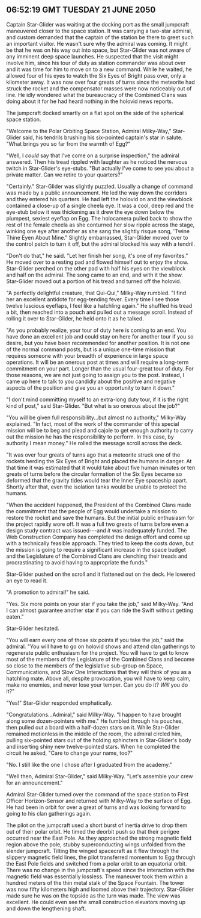 ## 06:52:19 GMT TUESDAY 21 JUNE 2050

Captain Star-Glider was waiting at the docking port as the small jumpcraft maneuvered closer to the space station. It was carrying a two-star admiral, and custom demanded that the captain of the station be there to greet such an important visitor. He wasn't sure why the admiral was coming. It might be that he was on his way out into space, but Star-Glider was not aware of any imminent deep space launches. He suspected that the visit might involve him, since his tour of duty as station commander was about over and it was time for him to move on to a new command. While he waited, he allowed four of his eyes to watch the Six Eyes of Bright pass over, only a kilometer away. It was now over four greats of turns since the meteorite had struck the rocket and the compensator masses were now noticeably out of line. He idly wondered what the bureaucracy of the Combined Clans was doing about it for he had heard nothing in the holovid news reports.

The jumpcraft docked smartly on a flat spot on the side of the spherical space station.

"Welcome to the Polar Orbiting Space Station, Admiral Milky-Way," Star-Glider said, his tendrils brushing his six-pointed captain's star in salute. "What brings you so far from the warmth of Egg?"

"Well, I _could_ say that I've come on a surprise inspection," the admiral answered. Then his tread rippled with laughter as he noticed the nervous twitch in Star-Glider's eye-stubs. "But actually I've come to see you about a private matter. Can we retire to your quarters?"

"Certainly." Star-Glider was slightly puzzled. Usually a change of command was made by a public announcement. He led the way down the corridors and they entered his quarters. He had left the holovid on and the viewblock contained a close-up of a single cheela eye. It was a cool, deep red and the eye-stub below it was thickening as it drew the eye down below the plumpest, sexiest eyeflap on Egg. The holocamera pulled back to show the rest of the female cheela as she conturned her slow ripple across the stage, winking one eye after another as she sang the slightly risque song, 'Twine Thine Eyen About Mine." Slightly embarrassed, Star-Glider moved over to the control patch to turn it off, but the admiral blocked his way with a tendril.

"Don't do that," he said. "Let her finish her song, it's one of my favorites." He moved over to a resting pad and flowed himself out to enjoy the show. Star-Glider perched on the other pad with half his eyes on the viewblock and half on the admiral. The song came to an end, and with it the show. Star-Glider moved out a portion of his tread and turned off the holovid.

"A perfectly delightful creature, that Qui-Qui," Milky-Way rumbled. "I find her an excellent antidote for egg-tending fever. Every time I see those twelve luscious eyeflaps, I feel like a hatchling again." He shuffled his tread a bit, then reached into a pouch and pulled out a message scroll. Instead of rolling it over to Star-Glider, he held onto it as he talked.

"As you probably realize, your tour of duty here is coming to an end. You have done an excellent job and could stay on here for another tour if you so desire, but you have been recommended for another position. It is not one of the normal command posts, but is a unique one-time mission that requires someone with your breadth of experience in large space operations. It will be an onerous post at times and will require a long-term commitment on your part. Longer than the usual four-great tour of duty. For those reasons, we are not just going to assign you to the post. Instead, I came up here to talk to you candidly about the positive and negative aspects of the position and give you an opportunity to turn it down."

"I don't mind committing myself to an extra-long duty tour, if it is the right kind of post," said Star-Glider. "But what is so onerous about the job?"

"You will be given full responsibility...but almost no authority," Milky-Way explained. "In fact, most of the work of the commander of this special mission will be to beg and plead and cajole to get enough authority to carry out the mission he has the responsibility to perform. In this case, by authority I mean money." He rolled the message scroll across the deck.

"It was over four greats of turns ago that a meteorite struck one of the rockets herding the Six Eyes of Bright and placed the humans in danger. At that time it was estimated that it would take about five human minutes or ten greats of turns before the circular formation of the Six Eyes became so deformed that the gravity tides would tear the Inner Eye spaceship apart. Shortly after that, even the isolation tanks would be unable to protect the humans.

"When the accident happened, the President of the Combined Clans made the commitment that the people of Egg would undertake a mission to restore the rocket and save the humans. But the initial public enthusiasm for the project rapidly wore off. It was a full two greats of turns before even a design study contract was issued---and _it_ was inadequately funded. The Web Construction Company has completed the design effort and come up with a technically feasible approach. They tried to keep the costs down, but the mission is going to require a significant increase in the space budget and the Legislature of the Combined Clans are clenching their treads and procrastinating to avoid having to appropriate the funds."

Star-Glider pushed on the scroll and it flattened out on the deck. He lowered an eye to read it.

"A promotion to admiral!" he said.

"Yes. Six more points on your star if you take the job," said Milky-Way. "And I can almost guarantee another star if you can ride the Swift without getting eaten."

Star-Glider hesitated.

"You will earn every one of those six points if you take the job," said the admiral. "You will have to go on holovid shows and attend clan gatherings to regenerate public enthusiasm for the project. You will have to get to know most of the members of the Legislature of the Combined Clans and become so close to the members of the legislative sub-group on Space, Communications, and Slow One Interactions that they will think of you as a hatchling mate. Above all, despite provocation, you will have to keep calm, make no enemies, and never lose your temper. Can you do it? _Will_ you do it?"

"Yes!" Star-Glider responded emphatically.

"Congratulations...Admiral," said Milky-Way. "I happen to have brought along some dozen-pointers with me." He fumbled through his pouches, then pulled out a board with a half-dozen stars on it. While Star-Glider remained motionless in the middle of the room, the admiral circled him, pulling six-pointed stars out of the holding sphincters in Star-Glider's body and inserting shiny new twelve-pointed stars. When he completed the circuit he asked, "Care to change your name, too?"

"No. I still like the one I chose after I graduated from the academy."

"Well then, Admiral Star-Glider," said Milky-Way. "Let's assemble your crew for an announcement."

Admiral Star-Glider turned over the command of the space station to First Officer Horizon-Sensor and returned with Milky-Way to the surface of Egg. He had been in orbit for over a great of turns and was looking forward to going to his clan gatherings again.

The pilot on the jumpcraft used a short burst of inertia drive to drop them out of their polar orbit. He timed the deorbit push so that their perigee occurred near the East Pole. As they approached the strong magnetic field region above the pole, stubby superconducting wings unfolded from the slender jumpcraft. Tilting the winged spacecraft as it flew through the slippery magnetic field lines, the pilot transferred momentum to Egg through the East Pole fields and switched from a polar orbit to an equatorial orbit. There was no change in the jumpcraft's speed since the interaction with the magnetic field was essentially lossless. The maneuver took them within a hundred meters of the thin metal stalk of the Space Fountain. The tower was now fifty kilometers high and loomed above their trajectory. Star-Glider made sure he was on the topside as the turn was made. The view was excellent. He could even see the small construction elevators moving up and down the lengthening shaft.